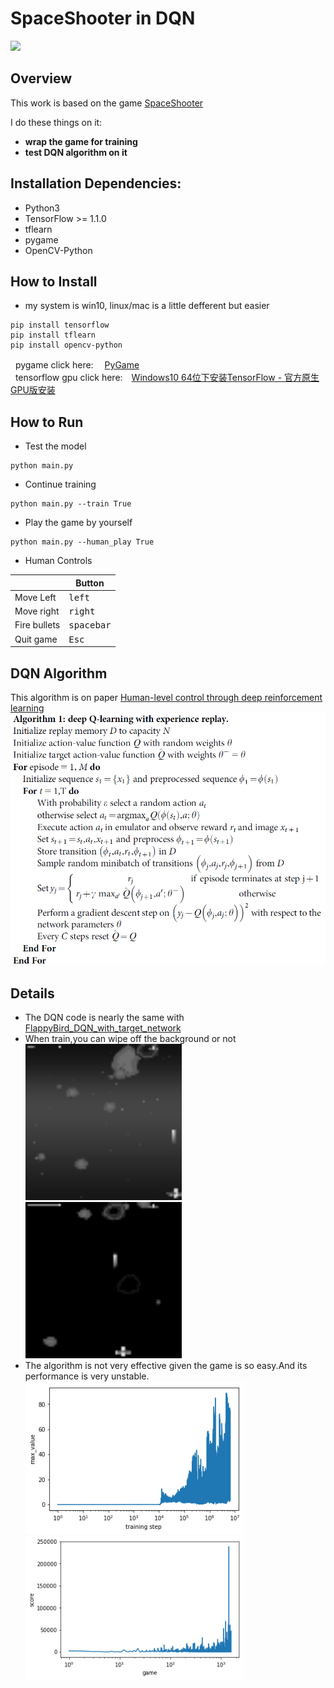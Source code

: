 # SpaceShooter in DQN

<img src="log/spaceshooter.gif" width="250">

## Overview

This work is based on the game [SpaceShooter](https://github.com/tasdikrahman/spaceShooter)

I do these things on it:
* **wrap the game for training**
* **test DQN algorithm on it**

## Installation Dependencies:
* Python3
* TensorFlow >= 1.1.0
* tflearn
* pygame
* OpenCV-Python

## How to Install
* my system is win10, linux/mac is a little defferent but easier
```
pip install tensorflow
pip install tflearn
pip install opencv-python
```
&nbsp;&nbsp;pygame click here:　 [PyGame](https://blog.csdn.net/qq_33166080/article/details/68928563)</br>
&nbsp;&nbsp;tensorflow gpu click here:　[Windows10 64位下安装TensorFlow - 官方原生GPU版安装](https://blog.csdn.net/goodshot/article/details/61926838)

## How to Run
* Test the model
```
python main.py
```
* Continue training
```
python main.py --train True
```
* Play the game by yourself
```
python main.py --human_play True
```
* Human Controls

|              | Button              |
|--------------|---------------------|
| Move Left    | <kbd>left</kbd>     |
| Move right   | <kbd>right</kbd>    |
| Fire bullets | <kbd>spacebar</kbd> |
| Quit game    | <kbd>Esc</kbd>      |

## DQN Algorithm
This algorithm is on paper [Human-level control through deep reinforcement learning ](https://www.ncbi.nlm.nih.gov/pubmed/25719670)
 <img src="log/algorithm.png" width="650"><br>
 
## Details
 * The DQN code is nearly the same with [FlappyBird_DQN_with_target_network](https://github.com/initial-h/FlappyBird_DQN_with_target_network)
 * When train,you can wipe off the background or not</br>
 <img src="log/pic.png" width="250"><img src="log/pic_without_bg.png" width="250">
 * The algorithm is not very effective given the game is so easy.And its performance is very unstable. 
<img src="log/max_value.png" width="350"><img src="log/score.png" width="350">
